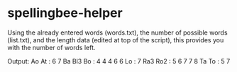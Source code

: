 # spellingbee-helper
Using the already entered words (words.txt), the number of possible words (list.txt), and the length data (edited at top of the script), this provides you with the number of words left.

Output:
Ao At : 6 7 
Ba Bl3 Bo : 4 4 4 6 6 
Lo : 7 
Ra3 Ro2 : 5 6 7 7 8 
Ta To : 5 7 